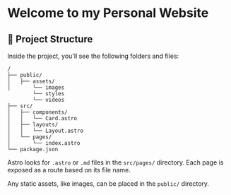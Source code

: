 # Welcome to my Personal Website

## 🚀 Project Structure

Inside the project, you'll see the following folders and files:

```
/
├── public/
│   ├── assets/
│       └── images
        └── styles
        └── videos
├── src/
│   ├── components/
│   │   └── Card.astro
│   ├── layouts/
│   │   └── Layout.astro
│   └── pages/
│       └── index.astro
└── package.json
```

Astro looks for `.astro` or `.md` files in the `src/pages/` directory. Each page is exposed as a route based on its file name.

Any static assets, like images, can be placed in the `public/` directory.
